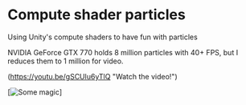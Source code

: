 # Compute shader particles
Using Unity's compute shaders to have fun with particles

NVIDIA GeForce GTX 770 holds 8 million particles with 40+ FPS, but I reduces them to 1 million for video.

(https://youtu.be/gSCUlu6yTlQ "Watch the video!")

[![Some magic](https://img.youtube.com/vi/gSCUlu6yTlQ/0.jpg)]
